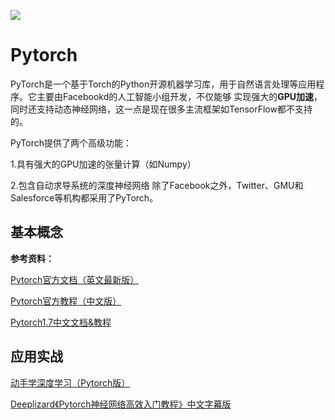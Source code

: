![](https://pic.imgdb.cn/item/60952af8d1a9ae528f62969c.jpg)

# Pytorch

PyTorch是一个基于Torch的Python开源机器学习库，用于自然语言处理等应用程序。它主要由Facebookd的人工智能小组开发，不仅能够 实现强大的**GPU加速**，同时还支持动态神经网络，这一点是现在很多主流框架如TensorFlow都不支持的。 

PyTorch提供了两个高级功能：

 1.具有强大的GPU加速的张量计算（如Numpy） 

2.包含自动求导系统的深度神经网络 除了Facebook之外，Twitter、GMU和Salesforce等机构都采用了PyTorch。

## **基本概念**

**参考资料：**

[Pytorch官方文档（英文最新版）](https://pytorch.org/docs/stable/index.html)

[Pytorch官方教程（中文版）](http://pytorch.panchuang.net/)

[Pytorch1.7中文文档&教程](https://pytorch.apachecn.org/docs/1.7/)

## 应用实战

[动手学深度学习（Pytorch版）](https://tangshusen.me/Dive-into-DL-PyTorch/#/)

[Deeplizard《Pytorch神经网络高效入门教程》中文字幕版](https://www.bilibili.com/video/av95213930/)

